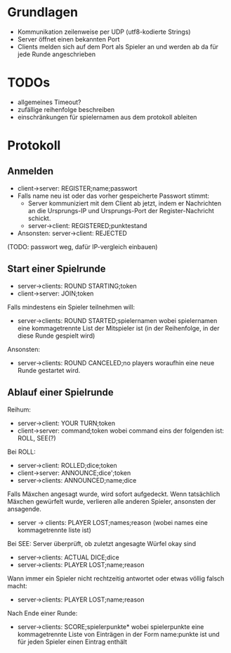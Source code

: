 Grundlagen
==========
- Kommunikation zeilenweise per UDP (utf8-kodierte Strings)
- Server öffnet einen bekannten Port
- Clients melden sich auf dem Port als Spieler an und werden ab da für jede Runde angeschrieben

TODOs
=====
- allgemeines Timeout?
- zufällige reihenfolge beschreiben
- einschränkungen für spielernamen aus dem protokoll ableiten

Protokoll
=========

Anmelden
--------
- client->server: REGISTER;name;passwort
- Falls name neu ist oder das vorher gespeicherte Passwort stimmt:
  - Server kommuniziert mit dem Client ab jetzt, indem er Nachrichten an die Ursprungs-IP und Ursprungs-Port der Register-Nachricht schickt.
  - server->client: REGISTERED;punktestand
- Ansonsten:
  server->client: REJECTED

(TODO: passwort weg, dafür IP-vergleich einbauen)
  
Start einer Spielrunde
-----------------------
- server->clients: ROUND STARTING;token
- client->server: JOIN;token

Falls mindestens ein Spieler teilnehmen will:
- server->clients: ROUND STARTED;spielernamen
  wobei spielernamen eine kommagetrennte List der Mitspieler ist (in der Reihenfolge, in der diese Runde gespielt wird)

Ansonsten:
- server->clients: ROUND CANCELED;no players
  woraufhin eine neue Runde gestartet wird.

Ablauf einer Spielrunde
-----------------------
Reihum:
- server->client: YOUR TURN;token
- client->server: command;token
  wobei command eins der folgenden ist: ROLL, SEE(?)
  
Bei ROLL:
- server->client: ROLLED;dice;token
- client->server: ANNOUNCE;dice';token
- server->clients: ANNOUNCED;name;dice

Falls Mäxchen angesagt wurde, wird sofort aufgedeckt. Wenn tatsächlich Mäxchen gewürfelt wurde, verlieren alle anderen Spieler, ansonsten der ansagende.
- server -> clients: PLAYER LOST;names;reason (wobei names eine kommagetrennte liste ist)

Bei SEE:
Server überprüft, ob zuletzt angesagte Würfel okay sind
- server->clients: ACTUAL DICE;dice
- server->clients: PLAYER LOST;name;reason

Wann immer ein Spieler nicht rechtzeitig antwortet oder etwas völlig falsch macht:
- server->clients: PLAYER LOST;name;reason

Nach Ende einer Runde:
- server->clients: SCORE;spielerpunkte*
  wobei spielerpunkte eine kommagetrennte Liste von Einträgen in der Form name:punkte ist und für jeden Spieler einen Eintrag enthält

